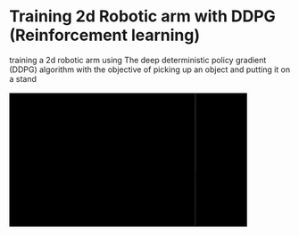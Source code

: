 # Training 2d Robotic arm with DDPG (Reinforcement learning)
training a 2d robotic arm using The deep deterministic policy gradient (DDPG) algorithm with the objective of picking up an object and putting it on a stand<br><br>
![robotic arm](https://github.com/Null-byte-00/2d_robotic_arm_lr/blob/main/rl_arm.gif)
